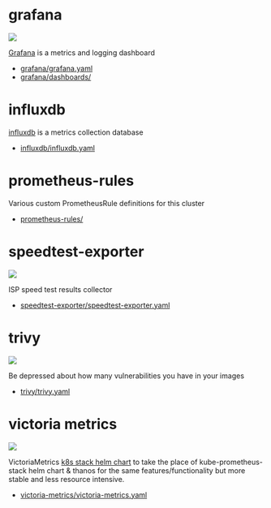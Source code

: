 # grafana

![](https://i.imgur.com/hzBFkEE.png)

[Grafana](https://github.com/grafana/grafana) is a metrics and logging dashboard

* [grafana/grafana.yaml](grafana/grafana.yaml)
* [grafana/dashboards/](grafana/dashboards/)

# influxdb

[influxdb](https://github.com/influxdata/influxdb) is a metrics collection database

* [influxdb/influxdb.yaml](influxdb/influxdb.yaml)

# prometheus-rules

Various custom PrometheusRule definitions for this cluster

* [prometheus-rules/](prometheus-rules/)

# speedtest-exporter

![](https://i.imgur.com/avohPk6.png)

ISP speed test results collector

* [speedtest-exporter/speedtest-exporter.yaml](speedtest-exporter/speedtest-exporter.yaml)

# trivy

![](https://i.imgur.com/yvZ86z0.png)

Be depressed about how many vulnerabilities you have in your images

* [trivy/trivy.yaml](trivy/trivy.yaml)

# victoria metrics

![](https://i.imgur.com/ab4qB97.png)

VictoriaMetrics [k8s stack helm chart](https://github.com/VictoriaMetrics/helm-charts/tree/master/charts/victoria-metrics-k8s-stack) to take the place of kube-prometheus-stack helm chart & thanos for the same features/functionality but more stable and less resource intensive.

* [victoria-metrics/victoria-metrics.yaml](victoria-metrics/victoria-metrics.yaml)
